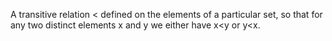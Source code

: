 A transitive relation \< defined on the elements of a particular set, so
that for any two distinct elements x and y we either have x\<y or y\<x.

